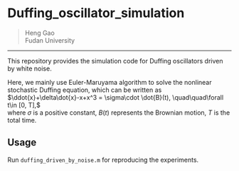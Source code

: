 # Duffing_oscillator_simulation
> Heng Gao  
> Fudan University
---

This repository provides the simulation code for Duffing oscillators driven by white noise. 

Here, we mainly use Euler-Maruyama algorithm to solve the nonlinear stochastic Duffing equation, which can be written as   
$\ddot{x}+\delta\dot{x}-x+x^3 = \sigma\cdot \dot{B}(t), \quad\quad\forall t\in [0, T],$  
where $\sigma$ is a positive constant, $B(t)$ represents the Brownian motion, $T$ is the total time.

## Usage
Run `duffing_driven_by_noise.m` for reproducing the experiments.
